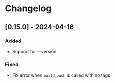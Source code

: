 # Changelog


## [0.15.0] - 2024-04-16

### Added
- Support for --version

### Fixed
- Fix error when `build_push` is called with no tags
